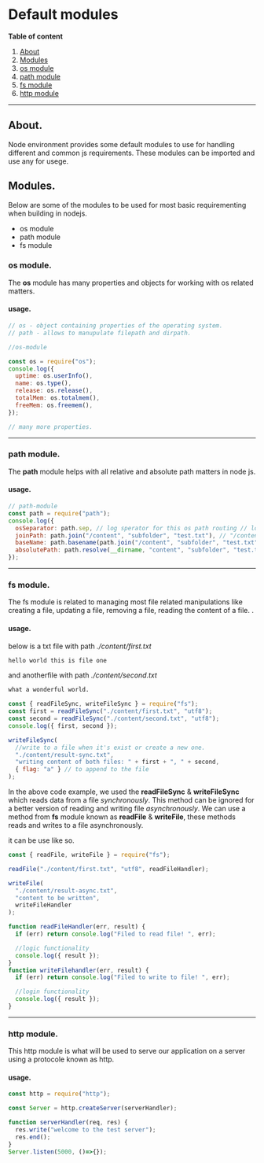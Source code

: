 # Default modules

**Table of content**

1. [About](#about)
1. [Modules](#modules)
1. [os module](#os-module)
1. [path module](#path-module)
1. [fs module](#fs-module)
1. [http module](#http-module)

---

## About.

Node environment provides some default modules to use for handling different and common js
requirements. These modules can be imported and use any for usege.

## Modules.

Below are some of the modules to be used for most basic requirementing when building in nodejs.

- os module
- path module
- fs module

### os module.

The **os** module has many properties and objects for working with os related matters.

#### usage.

```js
// os - object containing properties of the operating system.
// path - allows to manupulate filepath and dirpath.

//os-module

const os = require("os");
console.log({
  uptime: os.userInfo(),
  name: os.type(),
  release: os.release(),
  totalMem: os.totalmem(),
  freeMem: os.freemem(),
});

// many more properties.
```

---

### path module.

The **path** module helps with all relative and absolute path matters in node js.

#### usage.

```js
// path-module
const path = require("path");
console.log({
  osSeparator: path.sep, // log sperator for this os path routing // log sperator for this os path routing.
  joinPath: path.join("/content", "subfolder", "test.txt"), // "/content/subfolder/test.txt"
  baseName: path.basename(path.join("/content", "subfolder", "test.txt")), // test.txt
  absolutePath: path.resolve(__dirname, "content", "subfolder", "test.txt"), // /home/escobar619/Documents/Dev/.../content/subfolder/test.txt
});
```

---

### fs module.

The fs module is related to managing most file related manipulations like creating a file, updating a file, removing a file, reading the content of a file. .

#### usage.

below is a txt file with path _./content/first.txt_

```txt
hello world this is file one
```

and anotherfile with path _./content/second.txt_

```txt
what a wonderful world.
```

```js
const { readFileSync, writeFileSync } = require("fs");
const first = readFileSync("./content/first.txt", "utf8");
const second = readFileSync("./content/second.txt", "utf8");
console.log({ first, second });

writeFileSync(
  //write to a file when it's exist or create a new one.
  "./content/result-sync.txt",
  "writing content of both files: " + first + ", " + second,
  { flag: "a" } // to append to the file
);
```

In the above code example, we used the **readFileSync** & **writeFileSync** which reads data from a file _synchronously_. This method
can be ignored for a better version of reading and writing file _asynchronously_.
We can use a method from **fs** module known as **readFile** & **writeFile**, these methods reads and writes
to a file asynchronously.

it can be use like so.

```js
const { readFile, writeFile } = require("fs");

readFile("./content/first.txt", "utf8", readFileHandler);

writeFile(
  "./content/result-async.txt",
  "content to be written",
  writeFileHandler
);

function readFileHandler(err, result) {
  if (err) return console.log("Filed to read file! ", err);

  //logic functionality
  console.log({ result });
}
function writeFilehandler(err, result) {
  if (err) return console.log("Filed to write to file! ", err);

  //login functionality
  console.log({ result });
}
```

---

### http module.

This http module is what will be used to serve our application on a server using a
protocole known as http.

#### usage.

```js
const http = require("http");

const Server = http.createServer(serverHandler);

function serverHandler(req, res) {
  res.write("welcome to the test server");
  res.end();
}
Server.listen(5000, ()=>{});
```
